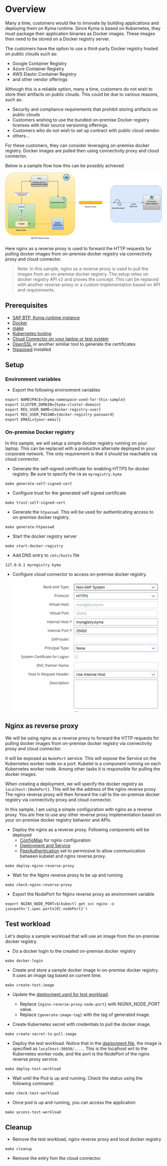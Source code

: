 # Overview

Many a time, customers would like to innovate by building applications and deploying them on Kyma runtime. Since Kyma is based on Kubernetes, they must package their application binaries as Docker images. These images then need to be stored on a Docker registry server.

The customers have the option to use a third-party Docker registry hosted on public clouds such as:

- Google Container Registry
- Azure Container Registry
- AWS Elastic Container Registry
- and other vendor offerings

Although this is a reliable option, many a time, customers do not wish to store their artifacts on public clouds. This could be due to various reasons, such as:

- Security and compliance requirements that prohibit storing artifacts on public clouds
- Customers wishing to use the bundled on-premise Docker registry licenses with their source versioning offerings.
- Customers who do not wish to set up contract with public cloud vendor.
- others...

For these customers, they can consider leveraging on-premise docker registry. Docker images are pulled then using connectivity proxy and cloud connector.

Below is a sample flow how this can be possibly achieved

![flow](assets/on-prem-docker-reg.png)

Here nginx as a reverse proxy is used to forward the HTTP requests for pulling docker images from on-premise docker registry via connectivity proxy and cloud connector.

>Note: In this sample, nginx as a reverse proxy is used to pull the images from an on-premise docker registry. The setup relies on docker registry API v2 and proves the concept. This can be replaced with another reverse-proxy or a custom implementation based on API and requirements.

## Prerequisites

- [SAP BTP, Kyma runtime instance](../prerequisites/#kyma)
- [Docker](../prerequisites/#docker)
- [make](https://www.gnu.org/software/make/)
- [Kubernetes tooling](../prerequisites/#kubernetes)
- [Cloud Connector on your laptop or test system](../prerequisites/#sap-cloud-connector)
- [OpenSSL](https://www.openssl.org/) or another similiar tool to generate the certificates
- [htpasswd](https://httpd.apache.org/docs/2.4/programs/htpasswd.html) installed

## Setup

### Environment variables

- Export the following environment variables

```shell
export NAMESPACE={kyma-namespace-used-for-this-sample}
export CLUSTER_DOMAIN={kyma-cluster-domain}
export REG_USER_NAME={docker-registry-user}
export REG_USER_PASSWD={docker-registry-password}
export EMAIL={your-email}
```

### On-premise Docker registry

In this sample, we will setup a simple docker registry running on your laptop. This can be replaced with a productive alternate deployed in your corporate network. The only requirement is that it should be reachable via cloud connector.

- Generate the self-signed certificate for enabling HTTPS for docker registry. Be sure to specify the `CN` as `myregistry.kyma`

```shell
make generate-self-signed-cert
```

- Configure trust for the generated self signed certificate

```shell
make trust-self-signed-cert
```

- Generate the `htpasswd`. This will be used for authenticating access to on-premise docker registry.

```shell
make generate-htpasswd
```

- Start the docker registry server

```shell
make start-docker-registry
```

- Add DNS entry to `/etc/hosts` file

```shell
127.0.0.1 myregistry.kyma
```

- Configure cloud connector to access on-premise docker registry.
  ![cc-config](assets/cc-config.png)

## Nginx as reverse proxy

We will be using nginx as a reverse proxy to forward the HTTP requests for pulling docker images from on-premise docker registry via connectivity proxy and cloud connector.

It will be exposed as `NodePort` service. This will expose the Service on the Kubernetes worker node on a port. Kubelet is a component running on each Kubernetes worker node. Among other tasks it is responsible for pulling the docker images.

When creating a deployment, we will specify the docker registry as `localhost:{NodePort}`. This will be the address of the nginx reverse proxy. The nginx reverse proxy will then forward the call to the on-premise docker registry via connectivity proxy and cloud connector.

In this sample, I am using a simple configuration with nginx as a reverse proxy. You are free to use any other reverse proxy implementation based on your on-premise docker registry behavior and APIs.

- Deploy the nginx as a reverse proxy. Following components will be deployed
  - [ConfigMap](./k8s/configmap.yaml) for nginx configuration
  - [Deployment and Service](./k8s/deployment.yaml)
  - [PeerAuthentication](./k8s/peer-authentication.yaml) set to permissive to allow communication between kubelet and nginx reverse proxy.

```shell
make deploy-nginx-reverse-proxy
```

- Wait for the Nginx reverse proxy to be up and running

```shell
make check-nginx-reverse-proxy
```

- Export the NodePort for Nginx reverse proxy as environment variable

```shell
export NGINX_NODE_PORT=$(kubectl get svc nginx -o jsonpath='{.spec.ports[0].nodePort}')
```

## Test workload

Let's deploy a sample workload that will use an image from the on-premise docker registry.

- Do a docker login to the created on-premise docker registry

```shell
make docker-login
```

- Create and store a sample docker image in on-premise docker registry. It uses an image tag based on current time.

```shell
make create-test-image
```

- Update the [deployment.yaml for test workload](./test-image-deployment/deployment.yaml).
  - Replace `{nginx-reverse-proxy-node-port}` with NGINX_NODE_PORT value.
  - Replace `{generate-image-tag}` with the tag of generated image.

- Create Kubernetes secret with credentials to pull the docker image.

```shell
make create-secret-to-pull-image
```

- Deploy the test workload. Notice that in the [deployment file](./test-image-deployment/deployment.yaml), the image is specified as `localhost:30930/....`. This is the localhost wrt to the Kubernetes worker node, and the port is the NodePort of the nginx reverse proxy service.

```shell
make deploy-test-workload
```

- Wait until the Pod is up and running. Check the status using the following command:

```shell
make check-test-workload
```

- Once pod is up and running, you can access the application

```shell
make access-test-workload
```

## Cleanup

- Remove the test workload, nginx reverse proxy and local docker registry

```shell
make cleanup
```

- Remove the entry fom the cloud connector.
